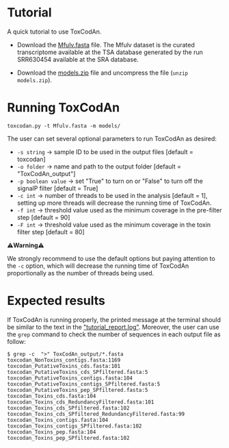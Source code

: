Tutorial
========

A quick tutorial to use ToxCodAn.

- Download the [Mfulv.fasta](https://github.com/pedronachtigall/ToxCodAn/blob/master/tutorial/Mfulv.fasta) file. The Mfulv dataset is the curated transcriptome available at the TSA database generated by the run SRR630454 available at the SRA database.

- Download the [models.zip](https://github.com/pedronachtigall/ToxCodAn/blob/master/models.zip) file and uncompress the file (```unzip models.zip```).

Running ToxCodAn
================

```
toxcodan.py -t Mfulv.fasta -m models/
```

The user can set several optional parameters to run ToxCodAn as desired:

- ```-s string``` -> sample ID to be used in the output files [default = toxcodan]
- ```-o folder``` -> name and path to the output folder [default = "ToxCodAn_output"]
- ```-p boolean value``` -> set "True" to turn on or "False" to turn off the signalP filter [default = True]
- ```-c int``` -> number of threads to be used in the analysis [default = 1], setting up more threads will decrease the running time of ToxCodAn.
- ```-f int``` -> threshold value used as the minimum coverage in the pre-filter step [default = 90]
- ```-F int``` -> threshold value used as the minimum coverage in the toxin filter step [default = 80]


:warning:**Warning**:warning:

We strongly recommend to use the default options but paying attention to the ```-c``` option, which will decrease the running time of ToxCodAn proportionally as the number of threads being used.

Expected results
================
If ToxCodAn is running properly, the printed message at the terminal should be similar to the text in the ["tutorial_report.log"](https://github.com/pedronachtigall/ToxCodAn/blob/master/tutorial/tutorial_report.log). Moreover, the user can use the ```grep``` command to check the number of sequences in each output file as follow:

```
$ grep -c  ">" ToxCodAn_output/*.fasta
toxcodan_NonToxins_contigs.fasta:1169
toxcodan_PutativeToxins_cds.fasta:101
toxcodan_PutativeToxins_cds_SPfiltered.fasta:5
toxcodan_PutativeToxins_contigs.fasta:104
toxcodan_PutativeToxins_contigs_SPfiltered.fasta:5
toxcodan_PutativeToxins_pep_SPfiltered.fasta:5
toxcodan_Toxins_cds.fasta:104
toxcodan_Toxins_cds_RedundancyFiltered.fasta:101
toxcodan_Toxins_cds_SPfiltered.fasta:102
toxcodan_Toxins_cds_SPfiltered_RedundancyFiltered.fasta:99
toxcodan_Toxins_contigs.fasta:104
toxcodan_Toxins_contigs_SPfiltered.fasta:102
toxcodan_Toxins_pep.fasta:104
toxcodan_Toxins_pep_SPfiltered.fasta:102
```
